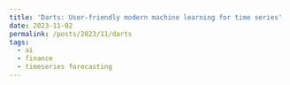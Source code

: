 ```yaml
---
title: 'Darts: User-friendly modern machine learning for time series'
date: 2023-11-02
permalink: /posts/2023/11/darts
tags:
  - ai
  - finance
  - timeseries forecasting
---
```


